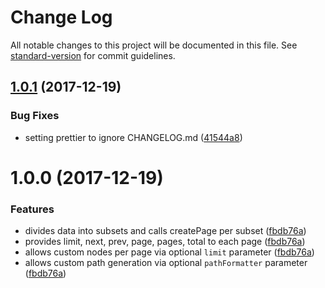# Change Log

All notable changes to this project will be documented in this file. See [standard-version](https://github.com/conventional-changelog/standard-version) for commit guidelines.

<a name="1.0.1"></a>
## [1.0.1](https://github.com/infinitedescent/gatsby-pagination/compare/v1.0.0...v1.0.1) (2017-12-19)


### Bug Fixes

* setting prettier to ignore CHANGELOG.md ([41544a8](https://github.com/infinitedescent/gatsby-pagination/commit/41544a8))



<a name="1.0.0"></a>
# 1.0.0 (2017-12-19)

### Features

* divides data into subsets and calls createPage per subset
 ([fbdb76a](https://github.com/infinitedescent/gatsby-pagination/commit/fbdb76a))
* provides limit, next, prev, page, pages, total to each page
 ([fbdb76a](https://github.com/infinitedescent/gatsby-pagination/commit/fbdb76a))
* allows custom nodes per page via optional `limit` parameter ([fbdb76a](https://github.com/infinitedescent/gatsby-pagination/commit/fbdb76a))
* allows custom path generation via optional `pathFormatter` parameter ([fbdb76a](https://github.com/infinitedescent/gatsby-pagination/commit/fbdb76a))